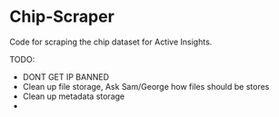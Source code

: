 # Chip-Scraper
 Code for scraping the chip dataset for Active Insights. 




TODO:

- DONT GET IP BANNED 
- Clean up file storage, Ask Sam/George how files should be stores
- Clean up metadata storage
- 